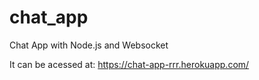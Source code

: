# chat_app
Chat App with Node.js and Websocket

It can be acessed at: https://chat-app-rrr.herokuapp.com/
